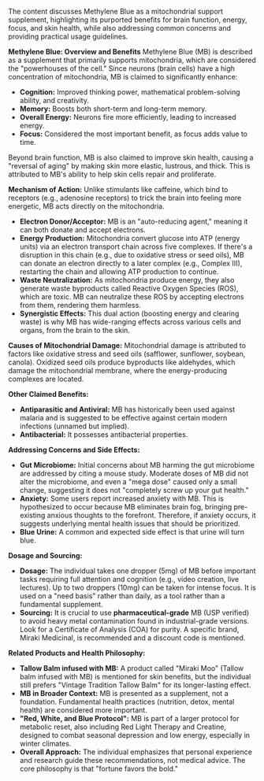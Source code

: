 The content discusses Methylene Blue as a mitochondrial support supplement, highlighting its purported benefits for brain function, energy, focus, and skin health, while also addressing common concerns and providing practical usage guidelines.

**Methylene Blue: Overview and Benefits**
Methylene Blue (MB) is described as a supplement that primarily supports mitochondria, which are considered the "powerhouses of the cell." Since neurons (brain cells) have a high concentration of mitochondria, MB is claimed to significantly enhance:
*   **Cognition:** Improved thinking power, mathematical problem-solving ability, and creativity.
*   **Memory:** Boosts both short-term and long-term memory.
*   **Overall Energy:** Neurons fire more efficiently, leading to increased energy.
*   **Focus:** Considered the most important benefit, as focus adds value to time.

Beyond brain function, MB is also claimed to improve skin health, causing a "reversal of aging" by making skin more elastic, lustrous, and thick. This is attributed to MB's ability to help skin cells repair and proliferate.

**Mechanism of Action:**
Unlike stimulants like caffeine, which bind to receptors (e.g., adenosine receptors) to trick the brain into feeling more energetic, MB acts directly on the mitochondria.
*   **Electron Donor/Acceptor:** MB is an "auto-reducing agent," meaning it can both donate and accept electrons.
*   **Energy Production:** Mitochondria convert glucose into ATP (energy units) via an electron transport chain across five complexes. If there's a disruption in this chain (e.g., due to oxidative stress or seed oils), MB can donate an electron directly to a later complex (e.g., Complex III), restarting the chain and allowing ATP production to continue.
*   **Waste Neutralization:** As mitochondria produce energy, they also generate waste byproducts called Reactive Oxygen Species (ROS), which are toxic. MB can neutralize these ROS by accepting electrons from them, rendering them harmless.
*   **Synergistic Effects:** This dual action (boosting energy and clearing waste) is why MB has wide-ranging effects across various cells and organs, from the brain to the skin.

**Causes of Mitochondrial Damage:**
Mitochondrial damage is attributed to factors like oxidative stress and seed oils (safflower, sunflower, soybean, canola). Oxidized seed oils produce byproducts like aldehydes, which damage the mitochondrial membrane, where the energy-producing complexes are located.

**Other Claimed Benefits:**
*   **Antiparasitic and Antiviral:** MB has historically been used against malaria and is suggested to be effective against certain modern infections (unnamed but implied).
*   **Antibacterial:** It possesses antibacterial properties.

**Addressing Concerns and Side Effects:**

*   **Gut Microbiome:** Initial concerns about MB harming the gut microbiome are addressed by citing a mouse study. Moderate doses of MB did not alter the microbiome, and even a "mega dose" caused only a small change, suggesting it does not "completely screw up your gut health."
*   **Anxiety:** Some users report increased anxiety with MB. This is hypothesized to occur because MB eliminates brain fog, bringing pre-existing anxious thoughts to the forefront. Therefore, if anxiety occurs, it suggests underlying mental health issues that should be prioritized.
*   **Blue Urine:** A common and expected side effect is that urine will turn blue.

**Dosage and Sourcing:**
*   **Dosage:** The individual takes one dropper (5mg) of MB before important tasks requiring full attention and cognition (e.g., video creation, live lectures). Up to two droppers (10mg) can be taken for intense focus. It is used on a "need basis" rather than daily, as a tool rather than a fundamental supplement.
*   **Sourcing:** It is crucial to use **pharmaceutical-grade** MB (USP verified) to avoid heavy metal contamination found in industrial-grade versions. Look for a Certificate of Analysis (COA) for purity. A specific brand, Miraki Medicinal, is recommended and a discount code is mentioned.

**Related Products and Health Philosophy:**
*   **Tallow Balm infused with MB:** A product called "Miraki Moo" (Tallow balm infused with MB) is mentioned for skin benefits, but the individual still prefers "Vintage Tradition Tallow Balm" for its longer-lasting effect.
*   **MB in Broader Context:** MB is presented as a supplement, not a foundation. Fundamental health practices (nutrition, detox, mental health) are considered more important.
*   **"Red, White, and Blue Protocol":** MB is part of a larger protocol for metabolic reset, also including Red Light Therapy and Creatine, designed to combat seasonal depression and low energy, especially in winter climates.
*   **Overall Approach:** The individual emphasizes that personal experience and research guide these recommendations, not medical advice. The core philosophy is that "fortune favors the bold."
